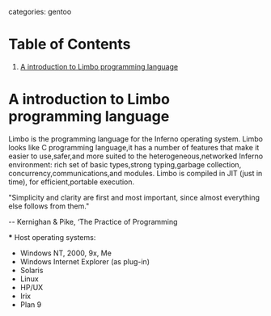 
categories: gentoo

# Table of Contents

1.  [A introduction to Limbo programming language](#org6228ffc)


<a id="org6228ffc"></a>

# A introduction to Limbo programming language

Limbo is the programming language for the Inferno operating system.
Limbo looks like C programming language,it has a number of features that
make it easier to use,safer,and more suited to the heterogeneous,networked
Inferno environment: rich set of basic types,strong typing,garbage collection,
concurrency,communications,and modules. Limbo is compiled in JIT (just in time),
for efficient,portable execution.

"Simplicity and clarity are first and most important, since almost everything else
 follows from them."

--   Kernighan & Pike, ‘The Practice of Programming

**\*** Host operating systems:
- Windows NT, 2000, 9x, Me
- Windows Internet Explorer (as plug-in)
- Solaris
- Linux
- HP/UX
- Irix
- Plan 9

